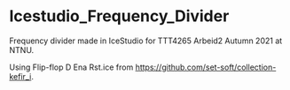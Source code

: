 # Icestudio_Frequency_Divider
Frequency divider made in IceStudio for TTT4265 Arbeid2 Autumn 2021 at NTNU.

Using Flip-flop D Ena Rst.ice from https://github.com/set-soft/collection-kefir_i.
